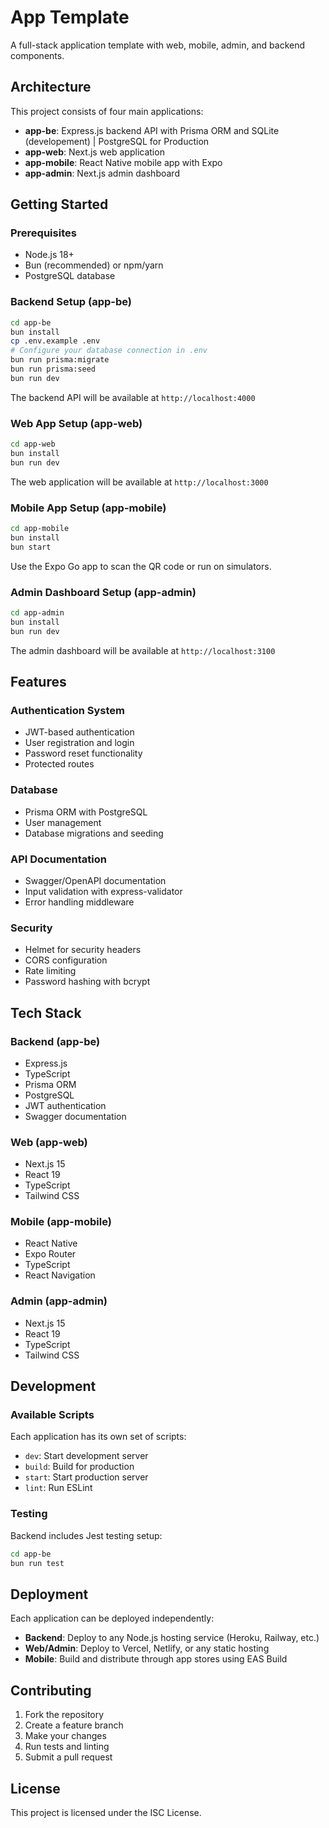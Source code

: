 # App Template

A full-stack application template with web, mobile, admin, and backend components.

## Architecture

This project consists of four main applications:

- **app-be**: Express.js backend API with Prisma ORM and SQLite (developement) | PostgreSQL for Production
- **app-web**: Next.js web application
- **app-mobile**: React Native mobile app with Expo
- **app-admin**: Next.js admin dashboard

## Getting Started

### Prerequisites

- Node.js 18+
- Bun (recommended) or npm/yarn
- PostgreSQL database

### Backend Setup (app-be)

```bash
cd app-be
bun install
cp .env.example .env
# Configure your database connection in .env
bun run prisma:migrate
bun run prisma:seed
bun run dev
```

The backend API will be available at `http://localhost:4000`

### Web App Setup (app-web)

```bash
cd app-web
bun install
bun run dev
```

The web application will be available at `http://localhost:3000`

### Mobile App Setup (app-mobile)

```bash
cd app-mobile
bun install
bun start
```

Use the Expo Go app to scan the QR code or run on simulators.

### Admin Dashboard Setup (app-admin)

```bash
cd app-admin
bun install
bun run dev
```

The admin dashboard will be available at `http://localhost:3100`

## Features

### Authentication System
- JWT-based authentication
- User registration and login
- Password reset functionality
- Protected routes

### Database
- Prisma ORM with PostgreSQL
- User management
- Database migrations and seeding

### API Documentation
- Swagger/OpenAPI documentation
- Input validation with express-validator
- Error handling middleware

### Security
- Helmet for security headers
- CORS configuration
- Rate limiting
- Password hashing with bcrypt

## Tech Stack

### Backend (app-be)
- Express.js
- TypeScript
- Prisma ORM
- PostgreSQL
- JWT authentication
- Swagger documentation

### Web (app-web)
- Next.js 15
- React 19
- TypeScript
- Tailwind CSS

### Mobile (app-mobile)
- React Native
- Expo Router
- TypeScript
- React Navigation

### Admin (app-admin)
- Next.js 15
- React 19
- TypeScript
- Tailwind CSS

## Development

### Available Scripts

Each application has its own set of scripts:

- `dev`: Start development server
- `build`: Build for production
- `start`: Start production server
- `lint`: Run ESLint

### Testing

Backend includes Jest testing setup:

```bash
cd app-be
bun run test
```

## Deployment

Each application can be deployed independently:

- **Backend**: Deploy to any Node.js hosting service (Heroku, Railway, etc.)
- **Web/Admin**: Deploy to Vercel, Netlify, or any static hosting
- **Mobile**: Build and distribute through app stores using EAS Build

## Contributing

1. Fork the repository
2. Create a feature branch
3. Make your changes
4. Run tests and linting
5. Submit a pull request

## License

This project is licensed under the ISC License.
